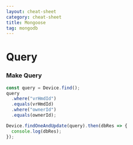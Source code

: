 ```yaml
---
layout: cheat-sheet
category: cheat-sheet
title: Mongoose
tag: mongodb
---
```


# Query

### Make Query

```js
const query = Device.find();
query
  .where("vrHmdId")
  .equals(vrHmdId)
  .where("ownerId")
  .equals(ownerId);

Device.findOneAndUpdate(query).then(dbRes => {
  console.log(dbRes);
});
```

